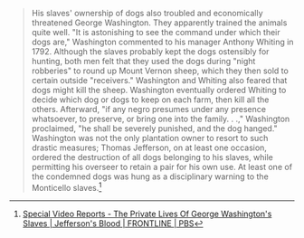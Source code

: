 >His slaves' ownership of dogs also troubled and economically threatened George Washington. They apparently trained the animals quite well. "It is astonishing to see the command under which their dogs are," Washington commented to his manager Anthony Whiting in 1792. Although the slaves probably kept the dogs ostensibly for hunting, both men felt that they used the dogs during "night robberies" to round up Mount Vernon sheep, which they then sold to certain outside "receivers." Washington and Whiting also feared that dogs might kill the sheep. Washington eventually ordered Whiting to decide which dog or dogs to keep on each farm, then kill all the others. Afterward, "if any negro presumes under any presence whatsoever, to preserve, or bring one into the family. . .," Washington proclaimed, "he shall be severely punished, and the dog hanged." Washington was not the only plantation owner to resort to such drastic measures; Thomas Jefferson, on at least one occasion, ordered the destruction of all dogs belonging to his slaves, while permitting his overseer to retain a pair for his own use. At least one of the condemned dogs was hung as a disciplinary warning to the Monticello slaves.[^1]


[^1]: [Special Video Reports - The Private Lives Of George Washington's Slaves | Jefferson's Blood | FRONTLINE | PBS](https://www.pbs.org/wgbh/pages/frontline/shows/jefferson/video/lives.html)
